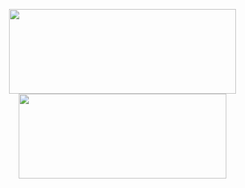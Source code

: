 <p align="center">
  <img height="150" width="400" src="https://github-readme-stats-nico-himself.vercel.app/api?username=nicosalm&show_icons=true&count_private=true&include_all_commits=true&theme=github_dark&hide=prs,issues&hide_border=true" />
  <img height="150" width ="366" src="https://github-readme-stats.vercel.app/api/wakatime?username=@varrix&layout=compact&langs_count=6&theme=github_dark&hide_border=true" />
</p>
